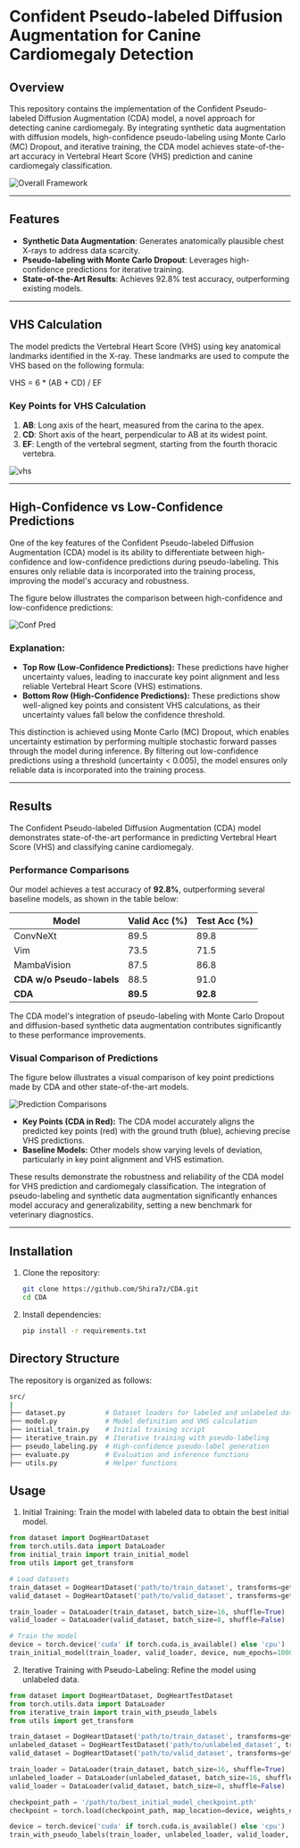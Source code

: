# Confident Pseudo-labeled Diffusion Augmentation for Canine Cardiomegaly Detection

## Overview

This repository contains the implementation of the Confident Pseudo-labeled Diffusion Augmentation (CDA) model, a novel approach for detecting canine cardiomegaly. By integrating synthetic data augmentation with diffusion models, high-confidence pseudo-labeling using Monte Carlo (MC) Dropout, and iterative training, the CDA model achieves state-of-the-art accuracy in Vertebral Heart Score (VHS) prediction and canine cardiomegaly classification.

![Overall Framework](images/framework_overview.png)

---

## Features

- **Synthetic Data Augmentation**: Generates anatomically plausible chest X-rays to address data scarcity.
- **Pseudo-labeling with Monte Carlo Dropout**: Leverages high-confidence predictions for iterative training.
- **State-of-the-Art Results**: Achieves 92.8% test accuracy, outperforming existing models.
  
---

## VHS Calculation

The model predicts the Vertebral Heart Score (VHS) using key anatomical landmarks identified in the X-ray. These landmarks are used to compute the VHS based on the following formula:

VHS = 6 * (AB + CD) / EF

### Key Points for VHS Calculation

1. **AB**: Long axis of the heart, measured from the carina to the apex.
2. **CD**: Short axis of the heart, perpendicular to AB at its widest point.
3. **EF**: Length of the vertebral segment, starting from the fourth thoracic vertebra.

![vhs](images/VHS.png)

---

## High-Confidence vs Low-Confidence Predictions

One of the key features of the Confident Pseudo-labeled Diffusion Augmentation (CDA) model is its ability to differentiate between high-confidence and low-confidence predictions during pseudo-labeling. This ensures only reliable data is incorporated into the training process, improving the model's accuracy and robustness.

The figure below illustrates the comparison between high-confidence and low-confidence predictions:

![Conf Pred](images/Confidence_Prediction.png)

### Explanation:
- **Top Row (Low-Confidence Predictions):** These predictions have higher uncertainty values, leading to inaccurate key point alignment and less reliable Vertebral Heart Score (VHS) estimations.
- **Bottom Row (High-Confidence Predictions):** These predictions show well-aligned key points and consistent VHS calculations, as their uncertainty values fall below the confidence threshold.

This distinction is achieved using Monte Carlo (MC) Dropout, which enables uncertainty estimation by performing multiple stochastic forward passes through the model during inference. By filtering out low-confidence predictions using a threshold (uncertainty < 0.005), the model ensures only reliable data is incorporated into the training process.

---

## Results

The Confident Pseudo-labeled Diffusion Augmentation (CDA) model demonstrates state-of-the-art performance in predicting Vertebral Heart Score (VHS) and classifying canine cardiomegaly. 

### Performance Comparisons
Our model achieves a test accuracy of **92.8%**, outperforming several baseline models, as shown in the table below:


| Model                     | Valid Acc (%) | Test Acc (%) |
|---------------------------|---------------|--------------|
| ConvNeXt                  | 89.5          | 89.8         |
| Vim                       | 73.5          | 71.5         |
| MambaVision               | 87.5          | 86.8         |
| **CDA w/o Pseudo-labels** | 88.5          | 91.0         |
| **CDA**                   | **89.5**      | **92.8**     |

The CDA model's integration of pseudo-labeling with Monte Carlo Dropout and diffusion-based synthetic data augmentation contributes significantly to these performance improvements.

### Visual Comparison of Predictions
The figure below illustrates a visual comparison of key point predictions made by CDA and other state-of-the-art models.

![Prediction Comparisons](images/results_comparision.png)

- **Key Points (CDA in Red):** The CDA model accurately aligns the predicted key points (red) with the ground truth (blue), achieving precise VHS predictions.
- **Baseline Models:** Other models show varying levels of deviation, particularly in key point alignment and VHS estimation.

These results demonstrate the robustness and reliability of the CDA model for VHS prediction and cardiomegaly classification. The integration of pseudo-labeling and synthetic data augmentation significantly enhances model accuracy and generalizability, setting a new benchmark for veterinary diagnostics.

---

## Installation

1. Clone the repository:
   ```bash
   git clone https://github.com/Shira7z/CDA.git
   cd CDA
   ```

2. Install dependencies:
   ```bash
   pip install -r requirements.txt
   ```

## Directory Structure
The repository is organized as follows:
```bash
src/
|
├── dataset.py          # Dataset loaders for labeled and unlabeled data
├── model.py            # Model definition and VHS calculation
├── initial_train.py    # Initial training script
├── iterative_train.py  # Iterative training with pseudo-labeling
├── pseudo_labeling.py  # High-confidence pseudo-label generation
├── evaluate.py         # Evaluation and inference functions
├── utils.py            # Helper functions
```

## Usage

1. Initial Training: Train the model with labeled data to obtain the best initial model.
```python
from dataset import DogHeartDataset
from torch.utils.data import DataLoader
from initial_train import train_initial_model
from utils import get_transform

# Load datasets
train_dataset = DogHeartDataset('path/to/train_dataset', transforms=get_transform(512))
valid_dataset = DogHeartDataset('path/to/valid_dataset', transforms=get_transform(512))

train_loader = DataLoader(train_dataset, batch_size=16, shuffle=True)
valid_loader = DataLoader(valid_dataset, batch_size=8, shuffle=False)

# Train the model
device = torch.device('cuda' if torch.cuda.is_available() else 'cpu')
train_initial_model(train_loader, valid_loader, device, num_epochs=1000, lr=3e-4)
```

2. Iterative Training with Pseudo-Labeling: Refine the model using unlabeled data.
```python
from dataset import DogHeartDataset, DogHeartTestDataset
from torch.utils.data import DataLoader
from iterative_train import train_with_pseudo_labels
from utils import get_transform

train_dataset = DogHeartDataset('path/to/train_dataset', transforms=get_transform(512))
unlabeled_dataset = DogHeartTestDataset('path/to/unlabeled_dataset', transforms=get_transform(512))
valid_dataset = DogHeartDataset('path/to/valid_dataset', transforms=get_transform(512))

train_loader = DataLoader(train_dataset, batch_size=16, shuffle=True)
unlabeled_loader = DataLoader(unlabeled_dataset, batch_size=16, shuffle=False)
valid_loader = DataLoader(valid_dataset, batch_size=8, shuffle=False)

checkpoint_path = '/path/to/best_initial_model_checkpoint.pth'
checkpoint = torch.load(checkpoint_path, map_location=device, weights_only=True)

device = torch.device('cuda' if torch.cuda.is_available() else 'cpu')
train_with_pseudo_labels(train_loader, unlabeled_loader, valid_loader, checkpoint, device, num_epochs=100, lr=1e-5)
```


